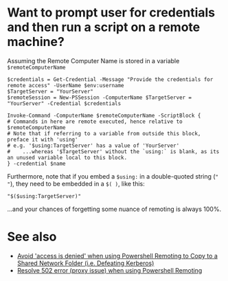 # Want to prompt user for credentials and then run a script on a remote machine?

Assuming the Remote Computer Name is stored in a variable `$remoteComputerName`

	$credentials = Get-Credential -Message "Provide the credentials for remote access" -UserName $env:username 
	$TargetServer = "YourServer"
	$remoteSession = New-PSSession -ComputerName $TargetServer = "YourServer" -Credential $credentials

	Invoke-Command -ComputerName $remoteComputerName -ScriptBlock { 
	# Commands in here are remote executed, hence relative to $remoteComputerName
	# Note that if referring to a variable from outside this block, preface it with 'using'
	# e.g. '$using:TargetServer' has a value of 'YourServer'
	#    ...whereas '$TargetServer' without the `using:` is blank, as its an unused variable local to this block.
	} -credential $name

	
Furthermore, note that if you embed a `$using:` in a double-quoted string (`" "`), they need to be embedded in a `$( )`, like this:

	"$($using:TargetServer)"

...and your chances of forgetting some nuance of remoting is always 100%.


# See also

- [Avoid 'access is denied' when using Powershell Remoting to Copy to a Shared Network Folder (i.e. Defeating Kerberos)](avoid_access_is_denied_when_remoting_talking_to_share.md)
- [Resolve 502 error (proxy issue) when using Powershell Remoting](resolve_502_proxy_issue_when_remoting.md)
